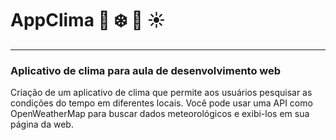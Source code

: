 # AppClima :maple_leaf: :snowflake:	:hibiscus: :sunny:	
***
### Aplicativo de clima para aula de desenvolvimento web

Criação de um aplicativo de clima que permite aos usuários pesquisar as condições do tempo em diferentes locais. 
Você pode usar uma API como OpenWeatherMap para buscar dados meteorológicos e exibi-los em sua página da web.

